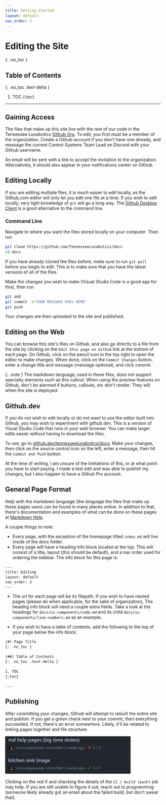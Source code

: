 ```yaml
---
title: Getting Started
layout: default
nav_order: 2
---
```


# Editing the Site
{: .no_toc }

## Table of Contents
{: .no_toc .text-delta }

1. TOC
{:toc}

---

## Gaining Access

The files that make up this site live with the rest of our code in the Tennessee Lunabotics 
[Github Org]. To edit, you first must be a member of the organization. 
Create a Github account if you don't have one already, and message the current Control Systems 
Team Lead on Discord with your Github username.

An email will be sent with a link to accept the invitation to the organization. Alternatively, it
should also appear in your notifications center on Github.

## Editing Locally

If you are editing multiple files, it is much easier to edit locally, as the Github.com editor will
only let you edit one file at a time. If you wish to edit locally, very light knowledge of `git` 
will go a long way. The [Github Desktop Client] is a good alternative to the command line.

### Command Line

Navigate to where you want the files stored locally on your computer. Then run
```sh
git clone https://github.com/TennesseeLunabotics/docs
cd docs
```

If you have already cloned the files before, make sure to run `git pull` before you begin to edit. 
This is to make sure that you have the latest versions of all of the files.

Make the changes you wish to make (Visual Studio Code is a good app for this), then run
```sh
git add .
git commit -m"YOUR MESSAGE GOES HERE"
git push
```

Your changes are then uploaded to the site and published.

## Editing on the Web

You can browse this site's files on Github, and also go directly to a file from the site by
clicking on the `Edit this page on Github` link at the bottom of each page. On Github, click
on the pencil icon in the top right to open the editor to make changes. When done, click on 
the `Commit Changes` button, enter a change title and message (message optional), and click 
commit.

{: .note }
The markdown language, used in these files, does not support specialty elements such as this
callout. When using the preview features on Github, don't be alarmed if buttons, callouts, etc
don't render. They will when the site is deployed.

## Github.dev

If you do not wish to edit locally or do not want to use the editor built into Github,
you may wish to experiment with github.dev. This is a version of Visual Studio Code that runs
in your web browser. You can make larger edits easier without having to download the files.

To use, go to [github.dev/tennesseelunabotics/docs](https://github.dev/tennesseelunabotics/docs).
Make your changes, then click on the source control icon on the left, enter a message, then hit
the `Commit and Push` button.

At the time of writing, I am unsure of the limitations of this, or at what point you have to 
start paying. I made a test edit and was able to publish my changes, but I also happen to 
have a Github Pro account.

## General Page Format

Help with the markdown language (the language the files that make up these pages uses) can be
found in many places online. In addition to that, there's documentation and examples of what
can be done on these pages at [Markdown Help](https://docs.tennesseelunabotics.com/docs/ui-components).

A couple things to note:
- Every page, with the exception of the homepage titled `index.md` will live inside of the docs folder.
- Every page will have a heading info block located at the top. This will consist of a title, layout (this should be default), and a nav order used for ordering the sidebar. The info block for this page is: 
```
---
title: Editing
layout: default
nav_order: 2
---
```
- The url for each page will be its filepath. If you wish to have nested pages (please do when applicable,
for the sake of organization), The heading info block will need a couple extra fields. Take a look at the headings 
for `docs/ui-components/code.md` and its child `docs/ui-components/line-numbers.md` as an example.

- If you wish to have a table of contents, add the following to the top of your page below the info block:

```
(#) Page Title
{: .no_toc }

(##) Table of Contents
{: .no_toc .text-delta }

1. TOC
{:toc}

---
```

## Publishing

After committing your changes, Github will attempt to rebuilt the entire site and publish. If you get a green check
next to your commit, then everything succeeded. If not, there's an error somewhere. Likely, it'll be related to linking pages together and file structure.

![](../assets/images/editing-help-commit-example.png)

Clicking on the red X and checking the details of the `CI / build (push)` job may help. If you are still unable to figure it out, reach out to programming (someone likely already got an email about the failed build, but don't sweat that).



[Github Org]: https://github.com/TennesseeLunabotics
[Github Desktop Client]: https://desktop.github.com/
